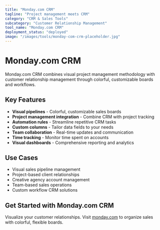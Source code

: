 ```yaml
---
title: "Monday.com CRM"
tagline: "Project management meets CRM"
category: "CRM & Sales Tools"
subcategory: "Customer Relationship Management"
tool_name: "Monday.com CRM"
deployment_status: "deployed"
image: "/images/tools/monday-com-crm-placeholder.jpg"
---
```


# Monday.com CRM

Monday.com CRM combines visual project management methodology with customer relationship management through colorful, customizable boards and workflows.

## Key Features

- **Visual pipelines** - Colorful, customizable sales boards
- **Project management integration** - Combine CRM with project tracking
- **Automation rules** - Streamline repetitive CRM tasks
- **Custom columns** - Tailor data fields to your needs
- **Team collaboration** - Real-time updates and communication
- **Time tracking** - Monitor time spent on accounts
- **Visual dashboards** - Comprehensive reporting and analytics

## Use Cases

- Visual sales pipeline management
- Project-based client relationships
- Creative agency account management
- Team-based sales operations
- Custom workflow CRM solutions

## Get Started with Monday.com CRM

Visualize your customer relationships. Visit [monday.com](https://monday.com) to organize sales with colorful, flexible boards.